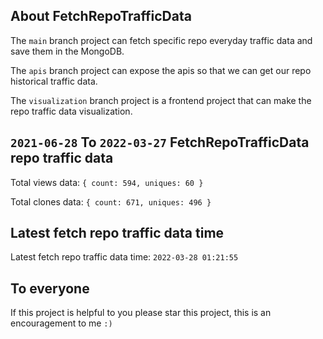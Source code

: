 ## About FetchRepoTrafficData

The `main` branch project can fetch specific repo everyday traffic data and save them in the MongoDB.

The `apis` branch project can expose the apis so that we can get our repo historical traffic data.

The `visualization` branch project is a frontend project that can make the repo traffic data visualization.

## `2021-06-28` To `2022-03-27` FetchRepoTrafficData repo traffic data

Total views data: `{ count: 594, uniques: 60 }`

Total clones data: `{ count: 671, uniques: 496 }`

## Latest fetch repo traffic data time

Latest fetch repo traffic data time: `2022-03-28 01:21:55`

## To everyone

If this project is helpful to you please star this project, this is an encouragement to me `:)`



